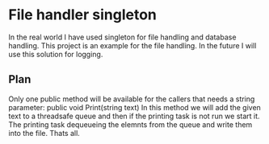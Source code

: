# File handler singleton
In the real world I have used singleton for file handling and database handling. This project is an example for the file handling.
In the future I will use this solution for logging.

## Plan
Only one public method will be available for the callers that needs a string parameter: public void Print(string text)
In this method we will add the given text to a threadsafe queue and then if the printing task is not run we start it.
The printing task dequeueing the elemnts from the queue and write them into the file.
Thats all.
